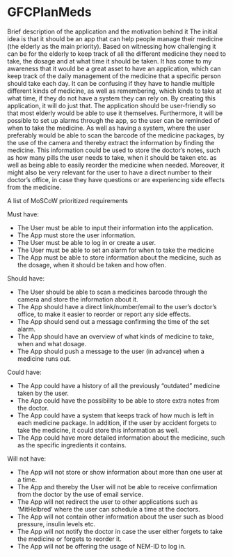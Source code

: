 # GFCPlanMeds
Brief description of the application and the motivation behind it
The initial idea is that it should be an app that can help people manage their medicine (the elderly as the main priority).
Based on witnessing how challenging it can be for the elderly to keep track of all the different medicine they need to take, the dosage and at what time it should be taken. It has come to my awareness that it would be a great asset to have an application, which can keep track of the daily management of the medicine that a specific person should take each day. It can be confusing if they have to handle multiple different kinds of medicine, as well as remembering, which kinds to take at what time, if they do not have a system they can rely on. By creating this application, it will do just that.
The application should be user-friendly so that most elderly would be able to use it themselves. Furthermore, it will be possible to set up alarms through the app, so the user can be reminded of when to take the medicine. As well as having a system, where the user preferably would be able to scan the barcode of the medicine packages, by the use of the camera and thereby extract the information by finding the medicine. This information could be used to store the doctor’s notes, such as how many pills the user needs to take, when it should be taken etc. as well as being able to easily reorder the medicine when needed. Moreover, it might also be very relevant for the user to have a direct number to their doctor’s office, in case they have questions or are experiencing side effects from the medicine.


A list of MoSCoW prioritized requirements

Must have:
-	The User must be able to input their information into the application.
-	The App must store the user information.
-	The User must be able to log in or create a user.
-	The User must be able to set an alarm for when to take the medicine
-	The App must be able to store information about the medicine, such as the dosage, when it should be taken and how often.

Should have:
-	The User should be able to scan a medicines barcode through the camera and store the information about it.
-	The App should have a direct link/number/email to the user’s doctor’s office, to make it easier to reorder or report any side effects.
-	The App should send out a message confirming the time of the set alarm.
-	The App should have an overview of what kinds of medicine to take, when and what dosage.
-	The App should push a message to the user (in advance) when a medicine runs out.

Could have:
-	The App could have a history of all the previously “outdated” medicine taken by the user.
-	The App could have the possibility to be able to store extra notes from the doctor.
-	The App could have a system that keeps track of how much is left in each medicine package. In addition, if the user by accident forgets to take the medicine, it could store this information as well.
-	The App could have more detailed information about the medicine, such as the specific ingredients it contains.

Will not have:
-	The App will not store or show information about more than one user at a time.
-	The App and thereby the User will not be able to receive confirmation from the doctor by the use of email service.
-	The App will not redirect the user to other applications such as ‘MitHelbred’ where the user can schedule a time at the doctors.
-	The App will not contain other information about the user such as blood pressure, insulin levels etc.
-	The App will not notify the doctor in case the user either forgets to take the medicine or forgets to reorder it.
-	The App will not be offering the usage of NEM-ID to log in.

